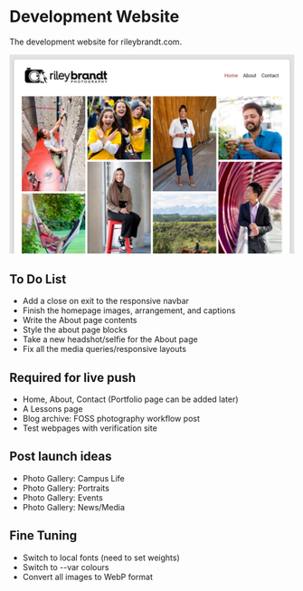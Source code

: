 # Development Website

The development website for rileybrandt.com.

![website preview image](./img/readme-pic.jpg)

## To Do List

- Add a close on exit to the responsive navbar
- Finish the homepage images, arrangement, and captions
- Write the About page contents
- Style the about page blocks
- Take a new headshot/selfie for the About page
- Fix all the media queries/responsive layouts

## Required for live push

- Home, About, Contact (Portfolio page can be added later)
- A Lessons page
- Blog archive: FOSS photography workflow post
- Test webpages with verification site

## Post launch ideas

- Photo Gallery: Campus Life
- Photo Gallery: Portraits
- Photo Gallery: Events
- Photo Gallery: News/Media

## Fine Tuning

- Switch to local fonts (need to set weights)
- Switch to --var colours
- Convert all images to WebP format
